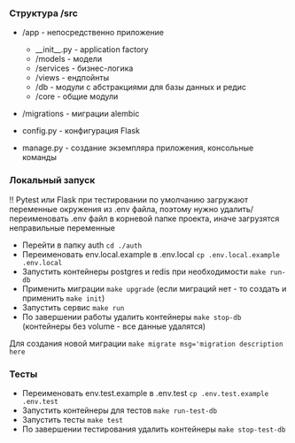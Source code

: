 ### Структура /src

- /app - непосредственно приложение
  - \_\_init__.py - application factory
  - /models - модели
  - /services - бизнес-логика
  - /views - ендпойнты
  - /db - модули с абстракциями для базы данных и редис
  - /core - общие модули
  
- /migrations - миграции alembic
- config.py - конфигурация Flask
- manage.py - создание экземпляра приложения, консольные команды

### Локальный запуск

!! Pytest или Flask при тестировании по умолчанию загружают переменные окружения из .env файла,
поэтому нужно удалить/переименовать .env файл в корневой папке проекта, иначе загрузятся неправильные переменные

- Перейти в папку auth `cd ./auth`
- Переименовать env.local.example в .env.local `cp .env.local.example .env.local`
- Запустить контейнеры postgres и redis при необходимости `make run-db`
- Применить миграции `make upgrade` (если миграций нет - то создать и применить `make init`)
- Запустить сервис `make run`
- По завершении работы удалить контейнеры `make stop-db` (контейнеры без volume - все данные удалятся)

Для создания новой миграции `make migrate msg='migration description here`

### Тесты

- Переименовать env.test.example в .env.test `cp .env.test.example .env.test`
- Запустить контейнеры для тестов `make run-test-db`
- Запустить тесты `make test`
- По завершении тестирования удалить контейнеры `make stop-test-db`
